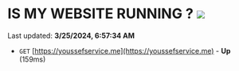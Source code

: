 # IS MY WEBSITE RUNNING ? [![](https://img.shields.io/static/v1?label=Sponsor&message=%E2%9D%A4&logo=GitHub&color=%23fe8e86)](https://github.com/sponsors/<username>)

Last updated: **3/25/2024, 6:57:34 AM**

- `GET` [https://youssefservice.me](https://youssefservice.me) - **Up** (159ms)
